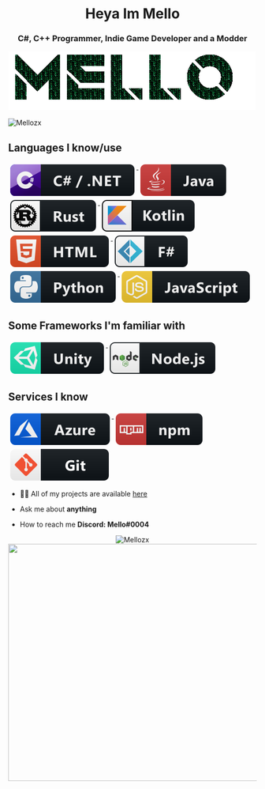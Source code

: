 <h1 align="center">Heya Im Mello</h1>
<h3 align="center">C#, C++ Programmer, Indie Game Developer and a Modder</h3>

![image](https://github.com/Mellozx/Mello/blob/Master/gifs/Mello1.gif)

<p align="left">
<img src="https://komarev.com/ghpvc/?username=Mellozx" alt="Mellozx" />

## Languages I know/use

<p align="left">
  <a href="https://dotnet.microsoft.com"/>
    <img src="https://github.com/MikeCodesDotNET/ColoredBadges/raw/master/svg/dev/languages/csharp_dotnet.svg" alt="CsharpNet" style="vertical-align:top; margin:4px">
  </a>

  <a href="https://www.java.com/en/"/>
    <img src="https://github.com/MikeCodesDotNET/ColoredBadges/raw/master/svg/dev/languages/java.svg" alt="Java" style="vertical-align:top; margin:4px">
  </a>


  <a href="https://www.rust-lang.org/"/>
    <img src="https://github.com/MikeCodesDotNET/ColoredBadges/raw/master/svg/dev/languages/rust.svg" alt="Rust" style="vertical-align:top; margin:4px">
  </a>

  <a href="https://kotlinlang.org//"/>
    <img src="https://raw.githubusercontent.com/MikeCodesDotNET/ColoredBadges/b15e56a11a52933b5a75bf45679671ee06d7702a/svg/dev/languages/kotlin.svg" alt="Kotlin" style="vertical-align:top; margin:4px">
  </a>

  <a href="https://www.w3.org/html/"/>
    <img src="https://github.com/MikeCodesDotNET/ColoredBadges/blob/master/svg/dev/languages/html.svg" alt="html" style="vertical-align:top; margin:4px">
  </a>

  <a href="https://fsharp.org/"/>
    <img src="https://github.com/MikeCodesDotNET/ColoredBadges/blob/master/svg/dev/languages/fsharp.svg" alt="fsharp" style="vertical-align:top; margin:4px">
  </a>

  <a href="https://www.python.org/"/>
    <img src="https://github.com/MikeCodesDotNET/ColoredBadges/blob/master/svg/dev/languages/python.svg" alt="python" style="vertical-align:top; margin:4px">
  </a>

  <a href="https://www.javascript.com/"/>
    <img src="https://github.com/MikeCodesDotNET/ColoredBadges/blob/master/svg/dev/languages/js.svg" alt="javascript" style="vertical-align:top; margin:4px">
  </a>
</p>

## Some Frameworks I'm familiar with

  <a href="https://unity.com/"/>
    <img src="https://github.com/MikeCodesDotNET/ColoredBadges/blob/master/svg/dev/frameworks/unity.svg" alt="unity" style="vertical-align:top; margin:4px">
  </a>
  
  <a href="https://nodejs.org/en/"/>
    <img src="https://github.com/MikeCodesDotNET/ColoredBadges/blob/master/svg/dev/frameworks/nodejs.svg" alt="nodejs" style="vertical-align:top; margin:4px">
  </a>
</p>

## Services I know

  <a href="https://azure.microsoft.com/en-us/"/>
    <img src="https://github.com/MikeCodesDotNET/ColoredBadges/blob/master/svg/dev/services/azure.svg" alt="azure" style="vertical-align:top; margin:4px">
  </a>
  
  <a href="https://www.npmjs.com/"/>
    <img src="https://github.com/MikeCodesDotNET/ColoredBadges/blob/master/svg/dev/services/npm.svg" alt="npm" style="vertical-align:top; margin:4px">
  </a>

  <a href="https://git-scm.com/"/>
    <img src="https://raw.githubusercontent.com/MikeCodesDotNET/ColoredBadges/8123dfb6450f9e3465f6b82e4440af1d1a7f92e5/svg/dev/tools/git.svg" alt="Git" style="vertical-align:top; margin:4px">
  </a>
</p>

- 👨‍💻 All of my projects are available  [here](https://github.com/Mellozx?tab=repositories)

-  Ask me about **anything**

-  How to reach me **Discord: Mello#0004**



<p align="center"> 
  <img src="https://github-readme-stats.vercel.app/api?username=Mellozx&show_icons=true" alt="Mellozx" />
  <img  align="center" src="https://github.com/Mellozx/Mellozx/blob/Master/gifs/gifexe.gif" width="720" height="480">
 </p>







